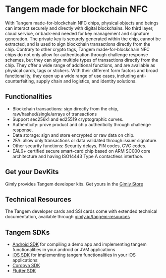 # Tangem made for blockchain NFC
With Tangem made-for-blockchain NFC chips, physical objects and beings can interact securely and directly with digital blockchains. No third layer, cloud service, or back-end needed for key management and signature generation. The private key is securely generated within the chip, cannot be extracted, and is used to sign blockchain transactions directly from the chip. Contrary to other crypto tags, Tangem made-for-blockchain NFC chips do not only allow for authentication through challenge response schemes, but they can sign multiple types of transactions directly from the chip. They offer a wide range of additional functions, and are available as physical cards, tags or stickers. With their different form factors and broad functionality, they open up a wide range of use cases, including anti-counterfeiting, supply chain and logistics, and identity solutions.

## Functionalities
* Blockchain transactions: sign directly from the chip, raw/hashed/single/arrays of transactions
* Support sec256k1 and ed25519 cryptographic curves. 
* Authenticity: prove product and chip authenticity through challenge response.
* Data storage: sign and store encrypted or raw data on chip.
* 2FA: allow only transactions or data validated through issuer signature.
* Other security functions: Security delays, PIN codes, CVC codes.
* EAL6+ certified secure smart-card chip based on ARM SC000 core architecture and having ISO14443 Type A contactless interface.

## Get your DevKits
Gimly provides Tangem developer kits. Get yours in the [Gimly Store](https://www.gimly.io/store)

## Technical Resources
The Tangem developer cards and SSI cards come with extended technical documentation, available through [gimly.io/tangem-resources](https://www.gimly.io/tangem-resources)

## Tangem SDKs
* [Android SDK](https://github.com/Gimly-Blockchain/tangem-sdk-android) for compiling a demo app and implementing tangem functionalities in your android or JVM applications
* [iOS SDK](https://github.com/Gimly-Blockchain/tangem-sdk-ios) for implementing tangem functionalities in your iOS applications: 
* [Cordova SDK](https://github.com/Gimly-Blockchain/tangem-sdk-cordova) 
* [Flutter SDK](https://github.com/Gimly-Blockchain/tangem-sdk-flutter)


